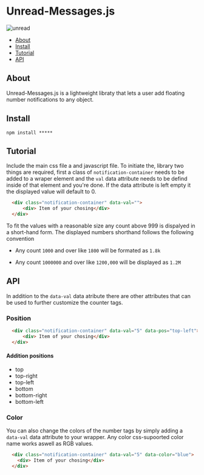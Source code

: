 
# Unread-Messages.js 

![unread](https://user-images.githubusercontent.com/60890281/115409128-0cab3000-a224-11eb-9f1e-68541403d213.png)


* [About](#about)
* [Install](#install)
* [Tutorial](#tutorial)
* [API](#api)

## About
Unread-Messages.js is a  lightweight libraty that lets a user add floating number notifications to any object.

## Install
```text
npm install *****
```

## Tutorial
Include the main css file a and javascript file.
To initiate the, library two things are required, first a class of `notification-container` needs to be added to a wraper element and the `val` data attribute needs to be defind inside of that element and you're done. If the data attribute is left empty it the displayed value will default to 0.
```html
  <div class="notification-container" data-val="">
      <div> Item of your chosing</div>
  </div>
```
To fit the values with a reasonable size any count above 999 is dispalyed in a short-hand form.  The displayed numbers shorthand follows the following convention
* Any count `1000` and over like  `1800` will be formated as `1.8k`


* Any count `1000000` and over like `1200,000` will be displayed as `1.2M`
## API
In addition to the `data-val` data atribute there are other attributes that can be used to further customize the counter tags.

### Position

```html
  <div class="notification-container" data-val="5" data-pos="top-left">
      <div> Item of your chosing</div>
  </div>
```

#### Addition positions 

* top
* top-right
* top-left
* bottom
* bottom-right
* bottom-left


### Color
You can also change the colors of the number tags by simply adding a `data-val` data attribute to your wrapper.
Any color css-supoorted color name works aswell as RGB values.
``` html
  <div class="notification-container" data-val="5" data-color="blue">
    <div> Item of your chosing</div>
  </div>
```
